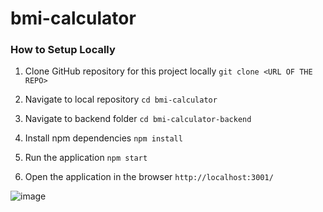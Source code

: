 # bmi-calculator 

### How to Setup Locally

1. Clone GitHub repository for this project locally
   `git clone <URL OF THE REPO>`

2. Navigate to local repository
   `cd bmi-calculator`

3. Navigate to backend folder
   `cd bmi-calculator-backend`

4. Install npm dependencies
   `npm install`

5. Run the application
  `npm start`
  
6. Open the application in the browser
   `http://localhost:3001/`

![image](https://user-images.githubusercontent.com/78591227/144442840-4914bd98-073a-4d07-b45d-7ccd42c60ecd.png)
